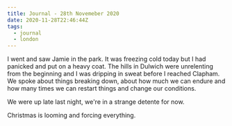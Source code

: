 ```yaml
---
title: Journal - 28th Novemeber 2020
date: 2020-11-28T22:46:44Z
tags:
  - journal
  - london
---
```


I went and saw Jamie in the park. It was freezing cold today but I had panicked and put on a heavy coat. The hills in Dulwich were unrelenting from the beginning and I was dripping in sweat before I reached Clapham. We spoke about things breaking down, about how much we can endure and how many times we can restart things and change our conditions.

We were up late last night, we're in a strange detente for now.

Christmas is looming and forcing everything.
